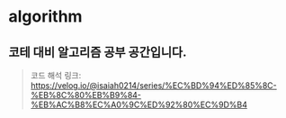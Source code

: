 # algorithm

## 코테 대비 알고리즘 공부 공간입니다.

>코드 해석 링크:
https://velog.io/@isaiah0214/series/%EC%BD%94%ED%85%8C-%EB%8C%80%EB%B9%84-%EB%AC%B8%EC%A0%9C%ED%92%80%EC%9D%B4